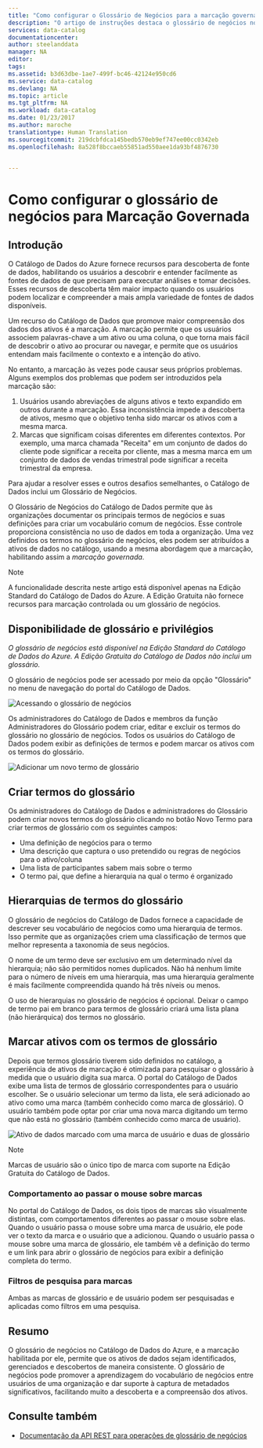 ```yaml
---
title: "Como configurar o Glossário de Negócios para a marcação governada | Microsoft Docs"
description: "O artigo de instruções destaca o glossário de negócios no Catálogo de Dados do Azure para definir e usar um vocabulário de negócios comum para marcar ativos de dados registrados."
services: data-catalog
documentationcenter: 
author: steelanddata
manager: NA
editor: 
tags: 
ms.assetid: b3d63dbe-1ae7-499f-bc46-42124e950cd6
ms.service: data-catalog
ms.devlang: NA
ms.topic: article
ms.tgt_pltfrm: NA
ms.workload: data-catalog
ms.date: 01/23/2017
ms.author: maroche
translationtype: Human Translation
ms.sourcegitcommit: 219dcbfdca145bedb570eb9ef747ee00cc0342eb
ms.openlocfilehash: 8a528f8bccaeb55851ad550aee1da93bf4876730


---
```

# <a name="how-to-set-up-the-business-glossary-for-governed-tagging"></a>Como configurar o glossário de negócios para Marcação Governada
## <a name="introduction"></a>Introdução
O Catálogo de Dados do Azure fornece recursos para descoberta de fonte de dados, habilitando os usuários a descobrir e entender facilmente as fontes de dados de que precisam para executar análises e tomar decisões. Esses recursos de descoberta têm maior impacto quando os usuários podem localizar e compreender a mais ampla variedade de fontes de dados disponíveis.

Um recurso do Catálogo de Dados que promove maior compreensão dos dados dos ativos é a marcação. A marcação permite que os usuários associem palavras-chave a um ativo ou uma coluna, o que torna mais fácil de descobrir o ativo ao procurar ou navegar, e permite que os usuários entendam mais facilmente o contexto e a intenção do ativo.

No entanto, a marcação às vezes pode causar seus próprios problemas. Alguns exemplos dos problemas que podem ser introduzidos pela marcação são:

1. Usuários usando abreviações de alguns ativos e texto expandido em outros durante a marcação. Essa inconsistência impede a descoberta de ativos, mesmo que o objetivo tenha sido marcar os ativos com a mesma marca.
2. Marcas que significam coisas diferentes em diferentes contextos. Por exemplo, uma marca chamada "Receita" em um conjunto de dados do cliente pode significar a receita por cliente, mas a mesma marca em um conjunto de dados de vendas trimestral pode significar a receita trimestral da empresa.  

Para ajudar a resolver esses e outros desafios semelhantes, o Catálogo de Dados inclui um Glossário de Negócios.

O Glossário de Negócios do Catálogo de Dados permite que às organizações documentar os principais termos de negócios e suas definições para criar um vocabulário comum de negócios. Esse controle proporciona consistência no uso de dados em toda a organização. Uma vez definidos os termos no glossário de negócios, eles podem ser atribuídos a ativos de dados no catálogo, usando a mesma abordagem que a marcação, habilitando assim a *marcação governada*.

> [!NOTE]
> A funcionalidade descrita neste artigo está disponível apenas na Edição Standard do Catálogo de Dados do Azure. A Edição Gratuita não fornece recursos para marcação controlada ou um glossário de negócios.
>
>

## <a name="glossary-availability-and-privileges"></a>Disponibilidade de glossário e privilégios
*O glossário de negócios está disponível na Edição Standard do Catálogo de Dados do Azure. A Edição Gratuita do Catálogo de Dados não inclui um glossário.*

O glossário de negócios pode ser acessado por meio da opção "Glossário" no menu de navegação do portal do Catálogo de Dados.  

![Acessando o glossário de negócios](./media/data-catalog-how-to-business-glossary/01-portal-menu.png)

Os administradores do Catálogo de Dados e membros da função Administradores do Glossário podem criar, editar e excluir os termos do glossário no glossário de negócios. Todos os usuários do Catálogo de Dados podem exibir as definições de termos e podem marcar os ativos com os termos do glossário.

![Adicionar um novo termo de glossário](./media/data-catalog-how-to-business-glossary/02-new-term.png)

## <a name="creating-glossary-terms"></a>Criar termos do glossário
Os administradores do Catálogo de Dados e administradores do Glossário podem criar novos termos do glossário clicando no botão Novo Termo para criar termos de glossário com os seguintes campos:

* Uma definição de negócios para o termo
* Uma descrição que captura o uso pretendido ou regras de negócios para o ativo/coluna
* Uma lista de participantes sabem mais sobre o termo
* O termo pai, que define a hierarquia na qual o termo é organizado

## <a name="glossary-term-hierarchies"></a>Hierarquias de termos do glossário
O glossário de negócios do Catálogo de Dados fornece a capacidade de descrever seu vocabulário de negócios como uma hierarquia de termos. Isso permite que as organizações criem uma classificação de termos que melhor representa a taxonomia de seus negócios.

O nome de um termo deve ser exclusivo em um determinado nível da hierarquia; não são permitidos nomes duplicados. Não há nenhum limite para o número de níveis em uma hierarquia, mas uma hierarquia geralmente é mais facilmente compreendida quando há três níveis ou menos.

O uso de hierarquias no glossário de negócios é opcional. Deixar o campo de termo pai em branco para termos de glossário criará uma lista plana (não hierárquica) dos termos no glossário.  

## <a name="tagging-assets-with-glossary-terms"></a>Marcar ativos com os termos de glossário
Depois que termos glossário tiverem sido definidos no catálogo, a experiência de ativos de marcação é otimizada para pesquisar o glossário à medida que o usuário digita sua marca. O portal do Catálogo de Dados exibe uma lista de termos de glossário correspondentes para o usuário escolher. Se o usuário selecionar um termo da lista, ele será adicionado ao ativo como uma marca (também conhecido como marca de glossário). O usuário também pode optar por criar uma nova marca digitando um termo que não está no glossário (também conhecido como marca de usuário).

![Ativo de dados marcado com uma marca de usuário e duas de glossário](./media/data-catalog-how-to-business-glossary/03-tagged-asset.png)

> [!NOTE]
> Marcas de usuário são o único tipo de marca com suporte na Edição Gratuita do Catálogo de Dados.
>
>

### <a name="hover-behavior-on-tags"></a>Comportamento ao passar o mouse sobre marcas
No portal do Catálogo de Dados, os dois tipos de marcas são visualmente distintas, com comportamentos diferentes ao passar o mouse sobre elas. Quando o usuário passa o mouse sobre uma marca de usuário, ele pode ver o texto da marca e o usuário que a adicionou. Quando o usuário passa o mouse sobre uma marca de glossário, ele também vê a definição do termo e um link para abrir o glossário de negócios para exibir a definição completa do termo.

### <a name="search-filters-for-tags"></a>Filtros de pesquisa para marcas
Ambas as marcas de glossário e de usuário podem ser pesquisadas e aplicadas como filtros em uma pesquisa.

## <a name="summary"></a>Resumo
O glossário de negócios no Catálogo de Dados do Azure, e a marcação habilitada por ele, permite que os ativos de dados sejam identificados, gerenciados e descobertos de maneira consistente. O glossário de negócios pode promover a aprendizagem do vocabulário de negócios entre usuários de uma organização e dar suporte à captura de metadados significativos, facilitando muito a descoberta e a compreensão dos ativos.

## <a name="see-also"></a>Consulte também
* [Documentação da API REST para operações de glossário de negócios](https://msdn.microsoft.com/library/mt708855.aspx)



<!--HONumber=Nov16_HO3-->


